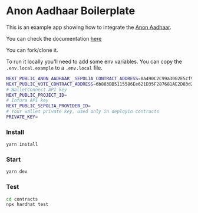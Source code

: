 # Anon Aadhaar Boilerplate

This is an example app showing how to integrate the [Anon Aadhaar](https://github.com/anon-aadhaar/anon-aadhaar).

You can check the documentation [here](https://anon-aadhaar-documentation.vercel.app/)

You can fork/clone it.

To run it locally you'll need to add some env variables. You can copy the `.env.local.example` to a `.env.local` file.

```bash
NEXT_PUBLIC_ANON_AADHAAR__SEPOLIA_CONTRACT_ADDRESS=0a490C2C99a3002E5cf91caeB8049aE55f8F4EdD
NEXT_PUBLIC_VOTE_CONTRACT_ADDRESS=6b883BB5115586Ee621D35F287681AE2D83d285B
# WalletConnect API key
NEXT_PUBLIC_PROJECT_ID=
# Infura API key
NEXT_PUBLIC_SEPOLIA_PROVIDER_ID=
# Your wallet private key, used only in deployin contracts
PRIVATE_KEY=
```

### Install

```bash
yarn install
```

### Start

```bash
yarn dev
```

### Test

```bash
cd contracts
npx hardhat test
```
